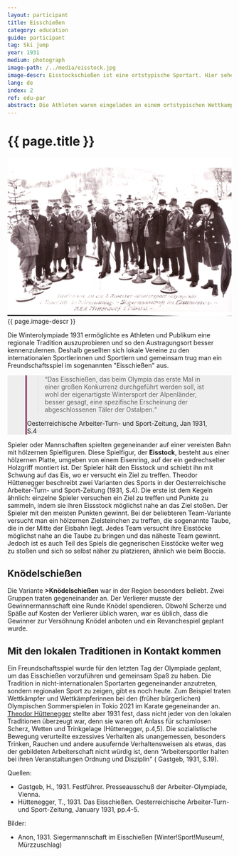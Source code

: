 ```yaml
---
layout: participant
title: Eisschießen
category: education
guide: participant
tag: Ski jump
year: 1931
medium: photograph
image-path: /../media/eisstock.jpg
image-descr: Eisstockschießen ist eine ortstypische Sportart. Hier sehen Sie die Gewinner des Wettbewerbs, den AEK Mitterdorf i. Mürztal, eine Regionalmannschaft.
lang: de
index: 2
ref: edu-par
abstract: Die Athleten waren eingeladen an einem ortstypischen Wettkampf, Eisschießen, mitzumachen, als Symbol der internationalen Freundschaft.
---
```

<div class="infotext">
  <h1  id="title">{{ page.title }}</h1>
  <div class="grid-item" id="exhibit-image"><img src="/../media/eisstock.jpg" class="img-fluid" alt="{{ page.image-descr }}">{{ page.image-descr }}</div>
  <p>Die Winterolympiade 1931 ermöglichte es Athleten und Publikum eine regionale Tradition auszuprobieren und so den Austragungsort besser kennenzulernen. Deshalb gesellten sich lokale Vereine zu den internationalen Sportlerinnen und Sportlern und gemeinsam trug man ein Freundschaftsspiel im sogenannten "Eisschießen" aus.</p>
  <section class="vh-50" style="background-color: #eee;">
    <div class="container py-sm-5 h-50">
      <div class="row d-flex align-items-center h-20">
        <div class="col col-md-9 mb-3 mb-md-1">
          <figure class="bg-white p-3 rounded" style="border-left: .25rem solid #a34e78;">
            <blockquote class="blockquote pb-2">
              <p class="inlinequote">“Das Eisschießen, das beim Olympia das erste Mal in einer großen Konkurrenz durchgeführt werden soll, ist wohl der eigenartigste Wintersport der Alpenländer, besser gesagt, eine spezifische Erscheinung der abgeschlossenen Täler der Ostalpen.“
              </p>
            </blockquote>
          <figcaption class="blockquote-footer mb-0 font-italic">
            <span class="source">Oesterreichische Arbeiter-Turn- und Sport-Zeitung</span>, Jan 1931, S.4
          </figcaption>
          </figure>
        </div>
      </div>
    </div>
  </section>
  <p>Spieler oder Mannschaften spielten gegeneinander auf einer vereisten Bahn mit hölzernen Spielfiguren. Diese Spielfigur, der <b>Eisstock</b>, besteht aus einer hölzernen Platte, umgeben von einem Eisenring, auf der ein gedrechselter Holzgriff montiert ist. Der Spieler hält den Eisstock und schiebt ihn mit Schwung auf das Eis, wo er versucht ein Ziel zu treffen. Theodor Hüttenegger beschreibt zwei Varianten des Sports in der <span class="quote">Oesterreichische Arbeiter-Turn- und Sport-Zeitung (1931, S.4)</span>. Die erste ist dem Kegeln ähnlich: einzelne Spieler versuchen ein Ziel zu treffen und Punkte zu sammeln, indem sie ihren Eissstock möglichst nahe an das Ziel stoßen. Der Spieler mit den meisten Punkten gewinnt. Bei der beliebteren Team-Variante versucht man ein hölzernen Zielsteinchen zu treffen, die sogenannte Taube, die in der Mitte der Eisbahn liegt. Jedes Team versucht ihre Eisstöcke möglichst nahe an die Taube zu bringen und das näheste Team gewinnt. Jedoch ist es auch Teil des Spiels die gegnerischen Eisstöcke weiter weg zu stoßen und sich so selbst näher zu platzieren, ähnlich wie beim Boccia.</p>
  <h2>Knödelschießen</h2>
  <p> Die Variante <b>>Knödelschießen</b> war in der Region besonders beliebt. Zwei Gruppen traten gegeneinander an. Der Verlierer musste der Gewinnermannschaft eine Runde Knödel spendieren. Obwohl Scherze und Späße auf Kosten der Verlierer üblich waren, war es üblich, dass die Gewinner zur Versöhnung Knödel anboten und ein Revanchespiel geplant wurde.</p>
  <h2>Mit den lokalen Traditionen in Kontakt kommen</h2>
  <p>Ein Freundschaftsspiel wurde für den letzten Tag der Olympiade geplant, um das Eisschießen vorzuführen und gemeinsam Spaß zu haben. Die Tradition in nicht-internationalen Sportarten gegeneinander anzutreten, sondern regionalen Sport zu zeigen, gibt es noch heute. Zum Beispiel traten Wettkämpfer und Wettkämpferinnen bei den (früher bürgerlichen) Olympischen Sommerspielen in Tokio 2021 im Karate gegeneinander an. <a href="#" class="link-info" data-toggle="tooltip" title="Technischer Leiter der Veranstaltung">Theodor Hüttenegger</a> stellte aber 1931 fest, dass nicht jeder von den lokalen Traditionen überzeugt war, denn sie waren oft Anlass für schamlosen Scherz, Wetten und Trinkgelage (<span class="quote">Hüttenegger, p.4,5</span>). Die sozialistische Bewegung verurteilte exzessives Verhalten als unangemessen, besonders Trinken, Rauchen und andere ausufernde Verhaltensweisen als etwas, das der gebildeten Arbeiterschaft nicht würdig ist, denn “Arbeitersportler halten bei ihren Veranstaltungen Ordnung und Disziplin" (<span class="quote"> Gastgeb, 1931, S.19</span>).</p>
    <div class="resources">
      <div class="resource-title">Quellen:</div>
          <ul>
              <li>Gastgeb, H., 1931. <span id="source">Festführer</span>. Presseausschuß der Arbeiter-Olympiade, Vienna.</li>
              <li>Hüttenegger, T., 1931. Das Eisschießen. <span id="source">Oesterreichische Arbeiter-Turn- und Sport-Zeitung</span>, January 1931, pp.4-5.</li>
          </ul>
    </div>
    <div class="resources">
      <div class="resource-title">Bilder:</div>
          <ul>
            <li>Anon, 1931. Siegermannschaft im Eisschießen [Winter!Sport!Museum!, Mürzzuschlag)</li>
          </ul>
    </div>
</div>